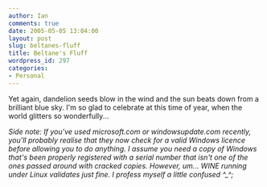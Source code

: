 ```yaml
---
author: Ian
comments: true
date: 2005-05-05 13:04:00
layout: post
slug: beltanes-fluff
title: Beltane's Fluff
wordpress_id: 297
categories:
- Personal
---
```


Yet again, dandelion seeds blow in the wind and the sun beats down from a brilliant blue sky.  I'm so glad to celebrate at this time of year, when the world glitters so wonderfully...  

*Side note:  If you've used microsoft.com or windowsupdate.com recently, you'll probably realise that they now check for a valid Windows licence before allowing you to do anything.  I assume you need a copy of Windows that's been properly registered with a serial number that isn't one of the ones passed around with cracked copies.  However, um...  WINE running under Linux validates just fine.  I profess myself a little confused ^_^;*
